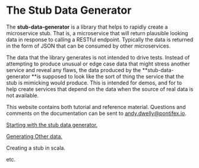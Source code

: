 # The Stub Data Generator

The **stub-data-generator** is a library that helps to rapidly create a microservice stub. That is, a microservice that will return plausible looking data in response to calling a RESTful endpoint. Typically the data is returned in the form of JSON that can be consumed by other microservices.

The data that the library generates is not intended to drive tests. Instead of attempting to produce unusual or edge case data that might stress another service and reveal any flaws, the data produced by the **stub-data-generator **is supposed to look like the sort of thing the service that the stub is mimicking would produce. This is intended for demos, and for to help create services that depend on the data when the source of real data is not available.

This website contains both tutorial and reference material. Questions and comments on the documentation can be sent to andy.dwelly@pontifex.io.

[Starting with the stub data generator.](1-SimpleData.html)

[Generating Other data.](2-OtherData.html)


Creating a stub in scala.

etc.
